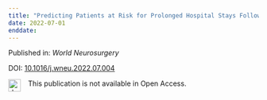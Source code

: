 ```yaml
---
title: "Predicting Patients at Risk for Prolonged Hospital Stays Following Pediatrics Traumatic Head Injuries in High Income Developing Country: A retrospective Cohort Study"
date: 2022-07-01
enddate:
---
```


Published in: *World Neurosurgery*

DOI: [10.1016/j.wneu.2022.07.004](https://doi.org/10.1016/j.wneu.2022.07.004)

<img src="https://upload.wikimedia.org/wikipedia/commons/thumb/0/0e/Closed_Access_logo_transparent.svg/1200px-Closed_Access_logo_transparent.svg.png" alt="drawing" width="25" align="left"/> &nbsp;&nbsp;&nbsp;This publication is not available in Open Access.


